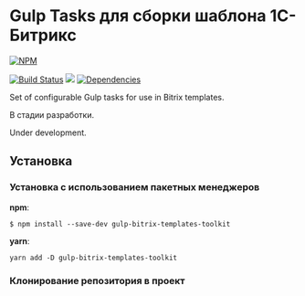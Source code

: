 # Gulp Tasks для сборки шаблона 1С-Битрикс
[![NPM](https://nodei.co/npm/gulp-bitrix-templates-toolkit.png)](https://nodei.co/npm/gulp-bitrix-templates-toolkit/)

[![Build Status](https://travis-ci.org/mvandrew/gulp-bitrix-templates-toolkit.svg?branch=master)](https://travis-ci.org/mvandrew/gulp-bitrix-templates-toolkit) 
![](https://img.shields.io/npm/v/gulp-bitrix-templates-toolkit.svg?label=npm%20package&style=flat)
[![Dependencies](https://img.shields.io/david/mvandrew/gulp-bitrix-templates-toolkit.svg)](https://david-dm.org/mvandrew/gulp-bitrix-templates-toolkit)

Set of configurable Gulp tasks for use in Bitrix templates.

В стадии разработки.

Under development.

## Установка

### Установка с использованием пакетных менеджеров

**npm**: 
```
$ npm install --save-dev gulp-bitrix-templates-toolkit
```
**yarn**:
```
yarn add -D gulp-bitrix-templates-toolkit
```

### Клонирование репозитория в проект
